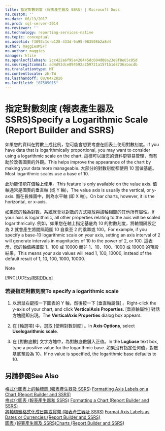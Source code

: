 ```yaml
---
title: 指定對數刻度 (報表產生器及 SSRS) | Microsoft Docs
ms.custom: ''
ms.date: 06/13/2017
ms.prod: sql-server-2014
ms.reviewer: ''
ms.technology: reporting-services-native
ms.topic: conceptual
ms.assetid: f3092c1c-b128-433d-9a95-983508b2a8d4
author: maggiesMSFT
ms.author: maggies
manager: kfile
ms.openlocfilehash: 2cc422a6f95a420445dc604d08a23e8f8e65c95d
ms.sourcegitcommit: ad4d92dce894592a259721a1571b1d8736abacdb
ms.translationtype: MT
ms.contentlocale: zh-TW
ms.lasthandoff: 08/04/2020
ms.locfileid: "87585015"
---
```

# <a name="specify-a-logarithmic-scale-report-builder-and-ssrs"></a><span data-ttu-id="23476-102">指定對數刻度 (報表產生器及 SSRS)</span><span class="sxs-lookup"><span data-stu-id="23476-102">Specify a Logarithmic Scale (Report Builder and SSRS)</span></span>
  <span data-ttu-id="23476-103">如果您的資料在對數上成比例，您可能會想要考慮在圖表上使用對數刻度。</span><span class="sxs-lookup"><span data-stu-id="23476-103">If you have data that is logarithmically proportional, you may want to consider using a logarithmic scale on the chart.</span></span> <span data-ttu-id="23476-104">這樣可以讓您的資料更容易管理，而有助於改善圖表的外觀。</span><span class="sxs-lookup"><span data-stu-id="23476-104">This helps improve the appearance of the chart by making your data more manageable.</span></span> <span data-ttu-id="23476-105">大部分的對數刻度都使用 10 當做基底。</span><span class="sxs-lookup"><span data-stu-id="23476-105">Most logarithmic scales use a base of 10.</span></span>  
  
 <span data-ttu-id="23476-106">此功能僅能在值軸上使用。</span><span class="sxs-lookup"><span data-stu-id="23476-106">This feature is only available on the value axis.</span></span> <span data-ttu-id="23476-107">值軸通常是圖表的垂直軸 (或 Y 軸)，</span><span class="sxs-lookup"><span data-stu-id="23476-107">The value axis is usually the vertical, or y-axis.</span></span> <span data-ttu-id="23476-108">而在長條圖中，則為水平軸 (即 X 軸)。</span><span class="sxs-lookup"><span data-stu-id="23476-108">On bar charts, however, it is the horizontal, or x-axis.</span></span>  
  
 <span data-ttu-id="23476-109">如果您的軸為對數，系統就會以對數的方式縮放與該軸相關的其他所有屬性。</span><span class="sxs-lookup"><span data-stu-id="23476-109">If your axis is logarithmic, all other properties relating to the axis will be scaled logarithmically.</span></span> <span data-ttu-id="23476-110">例如，如果您在軸上指定基底為 10 的對數刻度，將軸間隔設定為 2 就會產生將間隔範圍 10 自乘至 2 的乘冪或 100。</span><span class="sxs-lookup"><span data-stu-id="23476-110">For example, if you specify a base-10 logarithmic scale on your axis, setting an axis interval of 2 will generate intervals in magnitudes of 10 to the power of 2, or 100.</span></span> <span data-ttu-id="23476-111">這表示，您的軸值將讀取 1、100 或 10000 而非 1、10、100、1000 或 10000 的預設結果。</span><span class="sxs-lookup"><span data-stu-id="23476-111">This means your axis values will read 1, 100, 10000, instead of the default result of 1, 10, 100, 1000, 10000.</span></span>  
  
> [!NOTE]  
>  [!INCLUDE[ssRBRDDup](../../includes/ssrbrddup-md.md)]  
  
### <a name="to-specify-a-logarithmic-scale"></a><span data-ttu-id="23476-112">若要指定對數刻度</span><span class="sxs-lookup"><span data-stu-id="23476-112">To specify a logarithmic scale</span></span>  
  
1.  <span data-ttu-id="23476-113">以滑鼠右鍵按一下圖表的 Y 軸，然後按一下 [垂直軸屬性]  。</span><span class="sxs-lookup"><span data-stu-id="23476-113">Right-click the y-axis of your chart, and click **VerticalAxis Properties**.</span></span> <span data-ttu-id="23476-114">[垂直軸屬性]  對話方塊隨即出現。</span><span class="sxs-lookup"><span data-stu-id="23476-114">The **VerticalAxis Properties** dialog box appears.</span></span>  
  
2.  <span data-ttu-id="23476-115">在 [軸選項]  中，選取 [使用對數刻度]  。</span><span class="sxs-lookup"><span data-stu-id="23476-115">In **Axis Options**, select **Uselogarithmic scale**.</span></span>  
  
3.  <span data-ttu-id="23476-116">在 [對數底數]  文字方塊中，為對數底數鍵入正值。</span><span class="sxs-lookup"><span data-stu-id="23476-116">In the **Logbase** text box, type a positive value for the logarithmic base.</span></span> <span data-ttu-id="23476-117">如果沒有指定任何值，對數基底預設為 10。</span><span class="sxs-lookup"><span data-stu-id="23476-117">If no value is specified, the logarithmic base defaults to 10.</span></span>  
  
## <a name="see-also"></a><span data-ttu-id="23476-118">另請參閱</span><span class="sxs-lookup"><span data-stu-id="23476-118">See Also</span></span>  
 <span data-ttu-id="23476-119">[格式化圖表上的軸標籤 &#40;報表產生器及 SSRS&#41;](formatting-axis-labels-on-a-chart-report-builder-and-ssrs.md) </span><span class="sxs-lookup"><span data-stu-id="23476-119">[Formatting Axis Labels on a Chart &#40;Report Builder and SSRS&#41;](formatting-axis-labels-on-a-chart-report-builder-and-ssrs.md) </span></span>  
 <span data-ttu-id="23476-120">[格式化圖表 &#40;報表產生器和 SSRS&#41;](formatting-a-chart-report-builder-and-ssrs.md) </span><span class="sxs-lookup"><span data-stu-id="23476-120">[Formatting a Chart &#40;Report Builder and SSRS&#41;](formatting-a-chart-report-builder-and-ssrs.md) </span></span>  
 <span data-ttu-id="23476-121">[將軸標籤格式化成日期或貨幣 &#40;報表產生器及 SSRS&#41;](format-axis-labels-as-dates-or-currencies-report-builder-and-ssrs.md) </span><span class="sxs-lookup"><span data-stu-id="23476-121">[Format Axis Labels as Dates or Currencies &#40;Report Builder and SSRS&#41;](format-axis-labels-as-dates-or-currencies-report-builder-and-ssrs.md) </span></span>  
 [<span data-ttu-id="23476-122">圖表 &#40;報表產生器及 SSRS&#41;</span><span class="sxs-lookup"><span data-stu-id="23476-122">Charts &#40;Report Builder and SSRS&#41;</span></span>](charts-report-builder-and-ssrs.md)  
  
  

